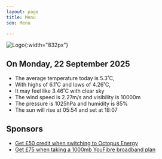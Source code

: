 ```yaml
---
layout: page
title: Menu
seo: Menu

---
```


![Logo](/images/logo.jpg){:width="832px"}

<!-- weather_marker starts -->
## On Monday, 22 September 2025

- The average temperature today is 5.3˚C,
- With highs of 6.1˚C and lows of 4.26˚C,
- It may feel like 3.46˚C with clear sky
- The wind speed is 2.27m/s and visibility is 10000m
- The pressure is 1025hPa and humidity is 85%
- The sun will rise at 05:54 and set at 18:07

<!-- weather_marker ends -->

## Sponsors

- [Get £50 credit when switching to Octopus Energy](https://bit.ly/3oD1nnS)
- [Get £75 when taking a 1000mb YouFibre broadband plan](https://aklam.io/91zWhU?)
